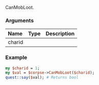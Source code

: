 CanMobLoot.
### Arguments
**Name**|**Type**|**Description**
:---|:---|:---
charid||

### Example

```perl
my $charid = 1;
my $val = $corpse->CanMobLoot($charid);
quest::say($val); # Returns bool
```